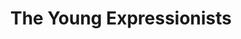 ---
title: The Young Expressionists
description: Director of technology at TYE, a not-for-profit organization tutoring young students.
url: https://theyoungexpressionists.org
---